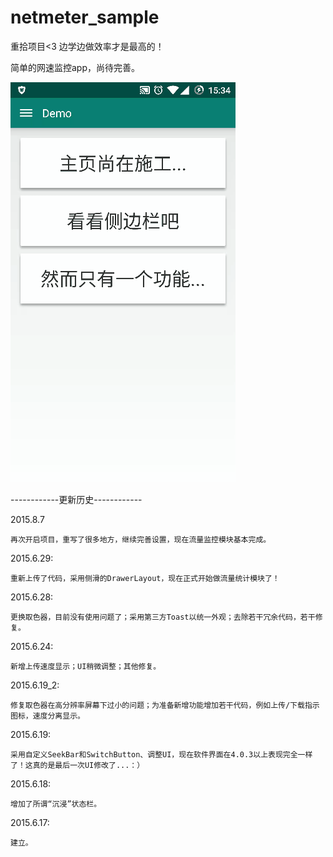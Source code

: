 # netmeter_sample




重拾项目<3    边学边做效率才是最高的！







简单的网速监控app，尚待完善。


![image](https://github.com/Fromnowon/netmeter_sample/raw/master/GIF_20150629_153713.gif)



------------更新历史------------




2015.8.7



    再次开启项目，重写了很多地方，继续完善设置，现在流量监控模块基本完成。




2015.6.29:


    重新上传了代码，采用侧滑的DrawerLayout，现在正式开始做流量统计模块了！



2015.6.28:


    更换取色器，目前没有使用问题了；采用第三方Toast以统一外观；去除若干冗余代码，若干修复。


2015.6.24:


    新增上传速度显示；UI稍微调整；其他修复。


2015.6.19_2:


    修复取色器在高分辨率屏幕下过小的问题；为准备新增功能增加若干代码，例如上传/下载指示图标，速度分离显示。


2015.6.19:


    采用自定义SeekBar和SwitchButton、调整UI，现在软件界面在4.0.3以上表现完全一样了！这真的是最后一次UI修改了...：）


2015.6.18:


    增加了所谓“沉浸”状态栏。

2015.6.17:


    建立。
